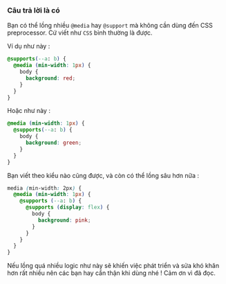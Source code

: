### Câu trả lời là có
Bạn có thể lồng nhiều `@media` hay `@support` mà không cần dùng đến CSS preprocessor. Cứ viết như `CSS` bình thường là được. 


Ví dụ như này :


```CSS
@supports(--a: b) {
  @media (min-width: 1px) {
    body {
      background: red;
    }
  }
}
```



Hoặc như này :



```CSS
@media (min-width: 1px) {
  @supports(--a: b) {
    body {
      background: green;
    }
  }
}
```


Bạn viết theo kiểu nào cũng được, và còn có thể lồng sâu hơn nữa :


```CSS
media (min-width: 2px) {
  @media (min-width: 1px) {
    @supports (--a: b) {
      @supports (display: flex) {
        body {
          background: pink;
        }
      }
    }
  }
}
```


Nếu lồng quá nhiều logic như này sẽ khiến việc phát triển và sửa khó khăn hơn rất nhiều nên các bạn hay cẩn thận khi dùng nhé !
Cảm ơn vì đã đọc.